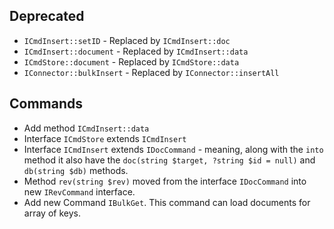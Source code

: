 Deprecated
------------

* `ICmdInsert::setID` - Replaced by `ICmdInsert::doc` 
* `ICmdInsert::document` - Replaced by `ICmdInsert::data` 
* `ICmdStore::document` - Replaced by `ICmdStore::data`
* `IConnector::bulkInsert` - Replaced by `IConnector::insertAll`


Commands
------------

* Add method `ICmdInsert::data`
* Interface `ICmdStore` extends `ICmdInsert`
* Interface `ICmdInsert` extends `IDocCommand` - meaning, along with the `into` method it also have the 
`doc(string $target, ?string $id = null)` and `db(string $db)` methods.
* Method `rev(string $rev)` moved from the interface `IDocCommand` into new `IRevCommand` interface.
* Add new Command `IBulkGet`. This command can load documents for array of keys.
